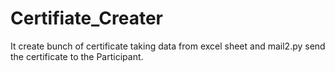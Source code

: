# Certifiate_Creater
It create bunch of certificate taking data from excel sheet and mail2.py send the certificate to the Participant.
